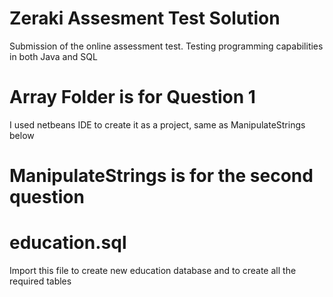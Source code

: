 # Zeraki Assesment Test Solution
Submission of the online assessment test. Testing programming capabilities in both Java and SQL
# Array Folder is for Question 1
I used netbeans IDE to create it as a project, same as ManipulateStrings below
# ManipulateStrings is for the second question
# education.sql 
Import this file to create new education database and to create all the required tables
